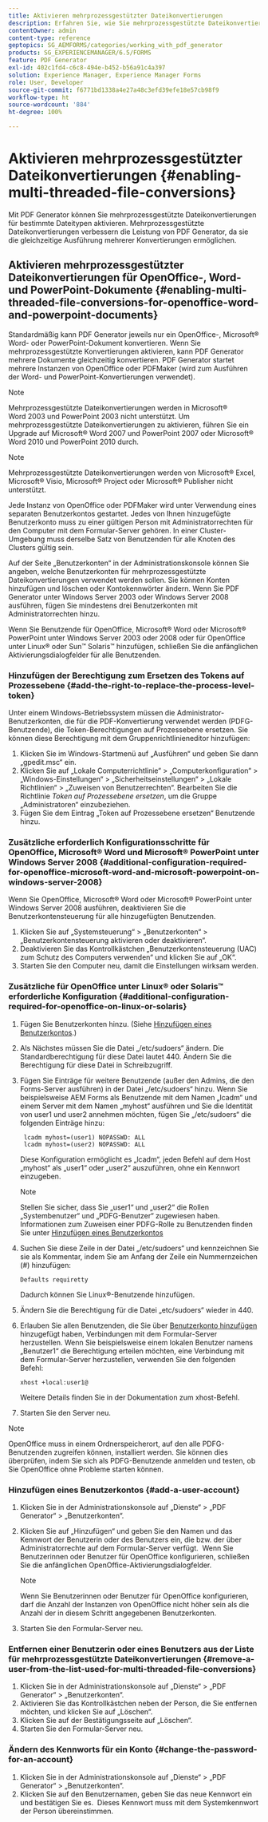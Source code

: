 ```yaml
---
title: Aktivieren mehrprozessgestützter Dateikonvertierungen
description: Erfahren Sie, wie Sie mehrprozessgestützte Dateikonvertierungen aktivieren.
contentOwner: admin
content-type: reference
geptopics: SG_AEMFORMS/categories/working_with_pdf_generator
products: SG_EXPERIENCEMANAGER/6.5/FORMS
feature: PDF Generator
exl-id: 402c1fd4-c6c8-494e-b452-b56a91c4a397
solution: Experience Manager, Experience Manager Forms
role: User, Developer
source-git-commit: f6771bd1338a4e27a48c3efd39efe18e57cb98f9
workflow-type: ht
source-wordcount: '884'
ht-degree: 100%

---
```


# Aktivieren mehrprozessgestützter Dateikonvertierungen {#enabling-multi-threaded-file-conversions}

Mit PDF Generator können Sie mehrprozessgestützte Dateikonvertierungen für bestimmte Dateitypen aktivieren. Mehrprozessgestützte Dateikonvertierungen verbessern die Leistung von PDF Generator, da sie die gleichzeitige Ausführung mehrerer Konvertierungen ermöglichen.

## Aktivieren mehrprozessgestützter Dateikonvertierungen für OpenOffice-, Word- und PowerPoint-Dokumente {#enabling-multi-threaded-file-conversions-for-openoffice-word-and-powerpoint-documents}

Standardmäßig kann PDF Generator jeweils nur ein OpenOffice-, Microsoft® Word- oder PowerPoint-Dokument konvertieren. Wenn Sie mehrprozessgestützte Konvertierungen aktivieren, kann PDF Generator mehrere Dokumente gleichzeitig konvertieren. PDF Generator startet mehrere Instanzen von OpenOffice oder PDFMaker (wird zum Ausführen der Word- und PowerPoint-Konvertierungen verwendet).

>[!NOTE]
>
>Mehrprozessgestützte Dateikonvertierungen werden in Microsoft® Word 2003 und PowerPoint 2003 nicht unterstützt. Um mehrprozessgestützte Dateikonvertierungen zu aktivieren, führen Sie ein Upgrade auf Microsoft® Word 2007 und PowerPoint 2007 oder Microsoft® Word 2010 und PowerPoint 2010 durch.

>[!NOTE]
>
>Mehrprozessgestützte Dateikonvertierungen werden von Microsoft® Excel, Microsoft® Visio, Microsoft® Project oder Microsoft® Publisher nicht unterstützt.

Jede Instanz von OpenOffice oder PDFMaker wird unter Verwendung eines separaten Benutzerkontos gestartet. Jedes von Ihnen hinzugefügte Benutzerkonto muss zu einer gültigen Person mit Administratorrechten für den Computer mit dem Formular-Server gehören. In einer Cluster-Umgebung muss derselbe Satz von Benutzenden für alle Knoten des Clusters gültig sein.

Auf der Seite „Benutzerkonten“ in der Administrationskonsole können Sie angeben, welche Benutzerkonten für mehrprozessgestützte Dateikonvertierungen verwendet werden sollen. Sie können Konten hinzufügen und löschen oder Kontokennwörter ändern. Wenn Sie PDF Generator unter Windows Server 2003 oder Windows Server 2008 ausführen, fügen Sie mindestens drei Benutzerkonten mit Administratorrechten hinzu.

Wenn Sie Benutzende für OpenOffice, Microsoft® Word oder Microsoft® PowerPoint unter Windows Server 2003 oder 2008 oder für OpenOffice unter Linux® oder Sun™ Solaris™ hinzufügen, schließen Sie die anfänglichen Aktivierungsdialogfelder für alle Benutzenden.

### Hinzufügen der Berechtigung zum Ersetzen des Tokens auf Prozessebene {#add-the-right-to-replace-the-process-level-token}

Unter einem Windows-Betriebssystem müssen die Administrator-Benutzerkonten, die für die PDF-Konvertierung verwendet werden (PDFG-Benutzende), die Token-Berechtigungen auf Prozessebene ersetzen. Sie können diese Berechtigung mit dem Gruppenrichtlinieneditor hinzufügen:

1. Klicken Sie im Windows-Startmenü auf „Ausführen“ und geben Sie dann „gpedit.msc“ ein.
1. Klicken Sie auf „Lokale Computerrichtlinie“ > „Computerkonfiguration“ > „Windows-Einstellungen“ > „Sicherheitseinstellungen“ > „Lokale Richtlinien“ > „Zuweisen von Benutzerrechten“. Bearbeiten Sie die Richtlinie *Token auf Prozessebene ersetzen*, um die Gruppe „Administratoren“ einzubeziehen.
1. Fügen Sie dem Eintrag „Token auf Prozessebene ersetzen“ Benutzende hinzu.

### Zusätzliche erforderlich Konfigurationsschritte für OpenOffice, Microsoft® Word und Microsoft® PowerPoint unter Windows Server 2008 {#additional-configuration-required-for-openoffice-microsoft-word-and-microsoft-powerpoint-on-windows-server-2008}

Wenn Sie OpenOffice, Microsoft® Word oder Microsoft® PowerPoint unter Windows Server 2008 ausführen, deaktivieren Sie die Benutzerkontensteuerung für alle hinzugefügten Benutzenden.

1. Klicken Sie auf „Systemsteuerung“ > „Benutzerkonten“ > „Benutzerkontensteuerung aktivieren oder deaktivieren“.
1. Deaktivieren Sie das Kontrollkästchen „Benutzerkontensteuerung (UAC) zum Schutz des Computers verwenden“ und klicken Sie auf „OK“.
1. Starten Sie den Computer neu, damit die Einstellungen wirksam werden.

### Zusätzliche für OpenOffice unter Linux® oder Solaris™ erforderliche Konfiguration {#additional-configuration-required-for-openoffice-on-linux-or-solaris}

1. Fügen Sie Benutzerkonten hinzu. (Siehe [Hinzufügen eines Benutzerkontos](enabling-multi-threaded-file-conversions.md#add-a-user-account).)
1. Als Nächstes müssen Sie die Datei „/etc/sudoers“ ändern. Die Standardberechtigung für diese Datei lautet 440. Ändern Sie die Berechtigung für diese Datei in Schreibzugriff.
1. Fügen Sie Einträge für weitere Benutzende (außer den Admins, die den Forms-Server ausführen) in der Datei „/etc/sudoers“ hinzu. Wenn Sie beispielsweise AEM Forms als Benutzende mit dem Namen „lcadm“ und einem Server mit dem Namen „myhost“ ausführen und Sie die Identität von user1 und user2 annehmen möchten, fügen Sie „/etc/sudoers“ die folgenden Einträge hinzu:

   ```shell
    lcadm myhost=(user1) NOPASSWD: ALL
    lcadm myhost=(user2) NOPASSWD: ALL
   ```

   Diese Konfiguration ermöglicht es „lcadm“, jeden Befehl auf dem Host „myhost“ als „user1“ oder „user2“ auszuführen, ohne ein Kennwort einzugeben.

   >[!NOTE]
   >
   >Stellen Sie sicher, dass Sie „user1“ und „user2“ die Rollen „Systembenutzer“ und „PDFG-Benutzer“ zugewiesen haben. Informationen zum Zuweisen einer PDFG-Rolle zu Benutzenden finden Sie unter [Hinzufügen eines Benutzerkontos](enabling-multi-threaded-file-conversions.md#add-a-user-account)

1. Suchen Sie diese Zeile in der Datei „/etc/sudoers“ und kennzeichnen Sie sie als Kommentar, indem Sie am Anfang der Zeile ein Nummernzeichen (#) hinzufügen:

   ```shell
   Defaults requiretty
   ```

   Dadurch können Sie Linux®-Benutzende hinzufügen.

1. Ändern Sie die Berechtigung für die Datei „etc/sudoers“ wieder in 440.
1. Erlauben Sie allen Benutzenden, die Sie über [Benutzerkonto hinzufügen](enabling-multi-threaded-file-conversions.md#add-a-user-account) hinzugefügt haben, Verbindungen mit dem Formular-Server herzustellen. Wenn Sie beispielsweise einem lokalen Benutzer namens „Benutzer1“ die Berechtigung erteilen möchten, eine Verbindung mit dem Formular-Server herzustellen, verwenden Sie den folgenden Befehl:

   `xhost +local:user1@`

   Weitere Details finden Sie in der Dokumentation zum xhost-Befehl.

1. Starten Sie den Server neu.

>[!NOTE]
>
>OpenOffice muss in einem Ordnerspeicherort, auf den alle PDFG-Benutzenden zugreifen können, installiert werden. Sie können dies überprüfen, indem Sie sich als PDFG-Benutzende anmelden und testen, ob Sie OpenOffice ohne Probleme starten können.

### Hinzufügen eines Benutzerkontos {#add-a-user-account}

1. Klicken Sie in der Administrationskonsole auf „Dienste“ > „PDF Generator“ > „Benutzerkonten“.
1. Klicken Sie auf „Hinzufügen“ und geben Sie den Namen und das Kennwort der Benutzerin oder des Benutzers ein, die bzw. der über Administratorrechte auf dem Formular-Server verfügt.  Wenn Sie Benutzerinnen oder Benutzer für OpenOffice konfigurieren, schließen Sie die anfänglichen OpenOffice-Aktivierungsdialogfelder.

   >[!NOTE]
   >
   >Wenn Sie Benutzerinnen oder Benutzer für OpenOffice konfigurieren, darf die Anzahl der Instanzen von OpenOffice nicht höher sein als die Anzahl der in diesem Schritt angegebenen Benutzerkonten.

1. Starten Sie den Formular-Server neu.

### Entfernen einer Benutzerin oder eines Benutzers aus der Liste für mehrprozessgestützte Dateikonvertierungen {#remove-a-user-from-the-list-used-for-multi-threaded-file-conversions}

1. Klicken Sie in der Administrationskonsole auf „Dienste“ > „PDF Generator“ > „Benutzerkonten“.
1. Aktivieren Sie das Kontrollkästchen neben der Person, die Sie entfernen möchten, und klicken Sie auf „Löschen“.
1. Klicken Sie auf der Bestätigungsseite auf „Löschen“.
1. Starten Sie den Formular-Server neu.

### Ändern des Kennworts für ein Konto {#change-the-password-for-an-account}

1. Klicken Sie in der Administrationskonsole auf „Dienste“ > „PDF Generator“ > „Benutzerkonten“.
1. Klicken Sie auf den Benutzernamen, geben Sie das neue Kennwort ein und bestätigen Sie es.  Dieses Kennwort muss mit dem Systemkennwort der Person übereinstimmen.
